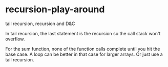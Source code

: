 # recursion-play-around
tail recursion, recursion and D&amp;C


In tail recursion, the last statement is the recursion so the call stack won't overflow.

For the sum function, none of the function calls complete until you hit the base case. A loop can be better in that case for larger arrays. Or just use a tail recursion.

